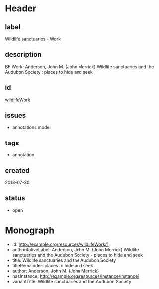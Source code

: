 # Header

## label

Wildlife sanctuaries - Work

## description

BF Work: Anderson, John M. (John Merrick) Wildlife sanctuaries and the Audubon Society : places to hide and seek

## id

wildlifeWork

## issues

* annotations model

## tags

* annotation

## created

2013-07-30

## status

* open

# Monograph 

* id: http://example.org/resources/wildlifeWork/1
* authoritativeLabel: Anderson, John M. (John Merrick) Wildlife sanctuaries and the Audubon Society - places to hide and seek
* title: Wildlife sanctuaries and the Audubon Society
* titleRemainder: places to hide and seek
* author: Anderson, John M. (John Merrick) 
* hasInstance: http://example.org/resources/instance/instance1
* variantTitle: Wildlife sanctuaries and the Audubon Society
